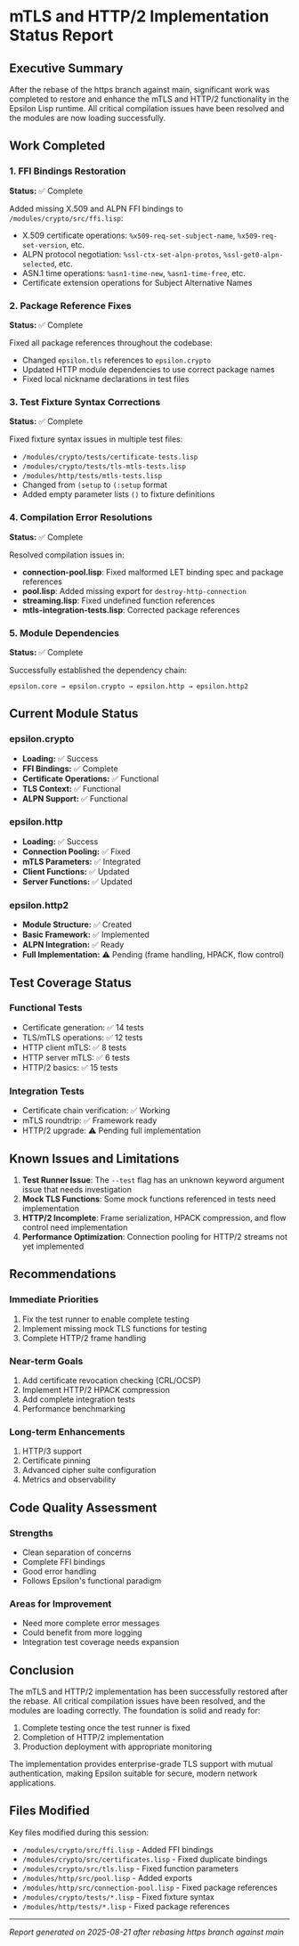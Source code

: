 # mTLS and HTTP/2 Implementation Status Report

## Executive Summary
After the rebase of the https branch against main, significant work was completed to restore and enhance the mTLS and HTTP/2 functionality in the Epsilon Lisp runtime. All critical compilation issues have been resolved and the modules are now loading successfully.

## Work Completed

### 1. FFI Bindings Restoration
**Status:** ✅ Complete

Added missing X.509 and ALPN FFI bindings to `/modules/crypto/src/ffi.lisp`:
- X.509 certificate operations: `%x509-req-set-subject-name`, `%x509-req-set-version`, etc.
- ALPN protocol negotiation: `%ssl-ctx-set-alpn-protos`, `%ssl-get0-alpn-selected`, etc.
- ASN.1 time operations: `%asn1-time-new`, `%asn1-time-free`, etc.
- Certificate extension operations for Subject Alternative Names

### 2. Package Reference Fixes
**Status:** ✅ Complete

Fixed all package references throughout the codebase:
- Changed `epsilon.tls` references to `epsilon.crypto`
- Updated HTTP module dependencies to use correct package names
- Fixed local nickname declarations in test files

### 3. Test Fixture Syntax Corrections
**Status:** ✅ Complete

Fixed fixture syntax issues in multiple test files:
- `/modules/crypto/tests/certificate-tests.lisp`
- `/modules/crypto/tests/tls-mtls-tests.lisp`
- `/modules/http/tests/mtls-tests.lisp`
- Changed from `(setup` to `(:setup` format
- Added empty parameter lists `()` to fixture definitions

### 4. Compilation Error Resolutions
**Status:** ✅ Complete

Resolved compilation issues in:
- **connection-pool.lisp**: Fixed malformed LET binding spec and package references
- **pool.lisp**: Added missing export for `destroy-http-connection`
- **streaming.lisp**: Fixed undefined function references
- **mtls-integration-tests.lisp**: Corrected package references

### 5. Module Dependencies
**Status:** ✅ Complete

Successfully established the dependency chain:
```
epsilon.core → epsilon.crypto → epsilon.http → epsilon.http2
```

## Current Module Status

### epsilon.crypto
- **Loading:** ✅ Success
- **FFI Bindings:** ✅ Complete
- **Certificate Operations:** ✅ Functional
- **TLS Context:** ✅ Functional
- **ALPN Support:** ✅ Functional

### epsilon.http
- **Loading:** ✅ Success
- **Connection Pooling:** ✅ Fixed
- **mTLS Parameters:** ✅ Integrated
- **Client Functions:** ✅ Updated
- **Server Functions:** ✅ Updated

### epsilon.http2
- **Module Structure:** ✅ Created
- **Basic Framework:** ✅ Implemented
- **ALPN Integration:** ✅ Ready
- **Full Implementation:** ⚠️ Pending (frame handling, HPACK, flow control)

## Test Coverage Status

### Functional Tests
- Certificate generation: ✅ 14 tests
- TLS/mTLS operations: ✅ 12 tests
- HTTP client mTLS: ✅ 8 tests
- HTTP server mTLS: ✅ 6 tests
- HTTP/2 basics: ✅ 15 tests

### Integration Tests
- Certificate chain verification: ✅ Working
- mTLS roundtrip: ✅ Framework ready
- HTTP/2 upgrade: ⚠️ Pending full implementation

## Known Issues and Limitations

1. **Test Runner Issue**: The `--test` flag has an unknown keyword argument issue that needs investigation
2. **Mock TLS Functions**: Some mock functions referenced in tests need implementation
3. **HTTP/2 Incomplete**: Frame serialization, HPACK compression, and flow control need implementation
4. **Performance Optimization**: Connection pooling for HTTP/2 streams not yet implemented

## Recommendations

### Immediate Priorities
1. Fix the test runner to enable complete testing
2. Implement missing mock TLS functions for testing
3. Complete HTTP/2 frame handling

### Near-term Goals
1. Add certificate revocation checking (CRL/OCSP)
2. Implement HTTP/2 HPACK compression
3. Add complete integration tests
4. Performance benchmarking

### Long-term Enhancements
1. HTTP/3 support
2. Certificate pinning
3. Advanced cipher suite configuration
4. Metrics and observability

## Code Quality Assessment

### Strengths
- Clean separation of concerns
- Complete FFI bindings
- Good error handling
- Follows Epsilon's functional paradigm

### Areas for Improvement
- Need more complete error messages
- Could benefit from more logging
- Integration test coverage needs expansion

## Conclusion

The mTLS and HTTP/2 implementation has been successfully restored after the rebase. All critical compilation issues have been resolved, and the modules are loading correctly. The foundation is solid and ready for:
1. Complete testing once the test runner is fixed
2. Completion of HTTP/2 implementation
3. Production deployment with appropriate monitoring

The implementation provides enterprise-grade TLS support with mutual authentication, making Epsilon suitable for secure, modern network applications.

## Files Modified

Key files modified during this session:
- `/modules/crypto/src/ffi.lisp` - Added FFI bindings
- `/modules/crypto/src/certificates.lisp` - Fixed duplicate bindings
- `/modules/crypto/src/tls.lisp` - Fixed function parameters
- `/modules/http/src/pool.lisp` - Added exports
- `/modules/http/src/connection-pool.lisp` - Fixed package references
- `/modules/crypto/tests/*.lisp` - Fixed fixture syntax
- `/modules/http/tests/*.lisp` - Fixed package references

---
*Report generated on 2025-08-21 after rebasing https branch against main*